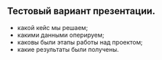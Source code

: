 ## Тестовый вариант презентации.



* какой кейс мы решаем;
* какими данными оперируем;
* каковы были этапы работы над проектом;
* какие результаты были получены.